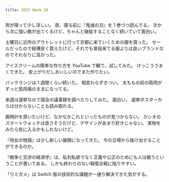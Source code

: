 ```yaml
---
title: 2025 Week 28
---
```


雨が降って少し涼しい。
夜、寝る前に『鬼滅の刃』を 1 巻づつ読んでる。
次から次に強い敵が出てくるけど、ちゃんと破綻することなく続いていて面白い。

土曜日に近所のアウトレットに行って京都に来ていくための服を買った。
セールだったので結構安く買えたけど、それでも普段来てる服よりは良いブランドなのでそれなりに高かった。

アイスクリームの簡単な作り方を YouTube で観て、試してみた。
けっこううまくできた。
安上がりだしおいしいのでまた作りたい。

バックランジは 1 週間くらい続いた。
相変わらずきつい。
太ももの前の筋肉がずっと筋肉痛のままになってる。

来週は選挙なので国会の議事録を調べたりしてみた。
面白い。
選挙ポスターからは分からないことも読み取れる。

腕時計を買いたいけど、なかなかこれといったものが見つからない。
カシオのスマートウォッチは良さそうだけど、デザインがあまり好きじゃない。
実物をみたら気に入るかもしれないけど。

『侍女の物語』は少し新しい展開になってきた。
今の立場から抜け出せることができるのか。

『戦争と交渉の経済学』は、私利私欲でなく正義や公正のためにも人は戦うということが書いてある。
しかも終わりのない報復合戦に陥りやすい。

「ウミガメ」は Switch 版の技術的な課題が一通り解決できた気がする。
